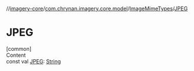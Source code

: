 //[imagery-core](../../../index.md)/[com.chrynan.imagery.core.model](../index.md)/[ImageMimeTypes](index.md)/[JPEG](-j-p-e-g.md)



# JPEG  
[common]  
Content  
const val [JPEG](-j-p-e-g.md): [String](https://kotlinlang.org/api/latest/jvm/stdlib/kotlin/-string/index.html)  



